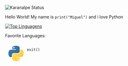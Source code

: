 ![Karanalpe Status](https://github-readme-stats.vercel.app/api?username=m1gu3l0001&show_icons=true)

Hello World! My name is ```print("Miguel")``` and i love Python

[![Top Linguagens](https://github-readme-stats.vercel.app/api/top-langs/?username=m1gu3l0001&layout=compact)](https://github.com/anuraghazra/github-readme-stats)

Favorite Languages:

<div style="
display: flex;
">
	<img src="./python.svg" width="50" style="
		margin: 3px;
		padding: 8px;
		border-radius: 4px;
	"/>
  


```exit()```
